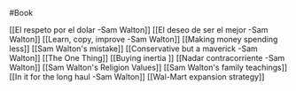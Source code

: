 #Book 


[[El respeto por el dolar -Sam Walton]]
[[El deseo de ser el mejor -Sam Walton]]
[[Learn, copy, improve -Sam Walton]]
[[Making money spending less]]
[[Sam Walton's mistake]]
[[Conservative but a maverick -Sam Walton]]
[[The One Thing]]
[[Buying inertia ]]
[[Nadar contracorriente -Sam Walton]]
[[Sam Walton's Religion Values]]
[[Sam Walton's family teachings]]
[[In it for the long haul -Sam Walton]]
[[Wal-Mart expansion strategy]]
